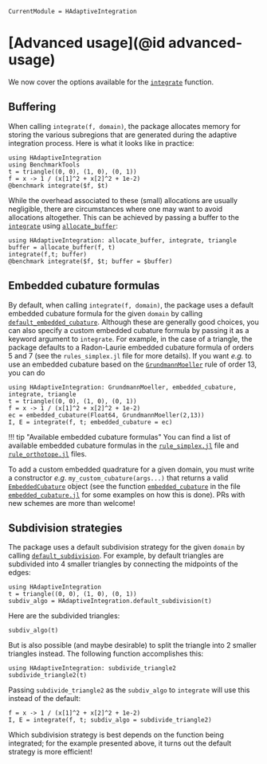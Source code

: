 ```@meta
CurrentModule = HAdaptiveIntegration
```

# [Advanced usage](@id advanced-usage)

We now cover the options available for the [`integrate`](@ref) function.

## Buffering

When calling `integrate(f, domain)`, the package allocates memory for storing the various
subregions that are generated during the adaptive integration process. Here is what it looks
like in practice:

```@example buffering
using HAdaptiveIntegration
using BenchmarkTools
t = triangle((0, 0), (1, 0), (0, 1))
f = x -> 1 / (x[1]^2 + x[2]^2 + 1e-2)
@benchmark integrate($f, $t)
```

While the overhead associated to these (small) allocations are usually negligible, there are
circumstances where one may want to avoid allocations altogether. This can be achieved by
passing a buffer to the [`integrate`](@ref) using [`allocate_buffer`](@ref):

```@example buffering
using HAdaptiveIntegration: allocate_buffer, integrate, triangle
buffer = allocate_buffer(f, t)
integrate(f,t; buffer)
@benchmark integrate($f, $t; buffer = $buffer)
```

## Embedded cubature formulas

By default, when calling `integrate(f, domain)`, the package uses a default embedded
cubature formula for the given `domain` by calling [`default_embedded_cubature`](@ref).
Although these are generally good choices, you can also specify a custom embedded
cubature formula by passing it as a keyword argument to `integrate`. For example, in the
case of a triangle, the package defaults to a Radon-Laurie embedded cubature formula of
orders 5 and 7 (see the `rules_simplex.jl` file for more details). If you want
*e.g.* to use an embedded cubature based on the [`GrundmannMoeller`](@ref) rule of order 13,
you can do

```@example embedded-cubature
using HAdaptiveIntegration: GrundmannMoeller, embedded_cubature, integrate, triangle
t = triangle((0, 0), (1, 0), (0, 1))
f = x -> 1 / (x[1]^2 + x[2]^2 + 1e-2)
ec = embedded_cubature(Float64, GrundmannMoeller(2,13))
I, E = integrate(f, t; embedded_cubature = ec)
```

!!! tip "Available embedded cubature formulas"
    You can find a list of available embedded cubature formulas in the
    [`rule_simplex.jl`](https://github.com/zmoitier/HAdaptiveIntegration.jl/blob/main/src/rule_simplex.jl)
    file and
    [`rule_orthotope.jl`](https://github.com/zmoitier/HAdaptiveIntegration.jl/blob/main/src/rule_orthotope.jl)
    files.

To add a custom embedded quadrature for a given domain, you must write a constructor *e.g.*
`my_custom_cubature(args...)` that returns a valid [`EmbeddedCubature`](@ref) object (see
the function [`embedded_cubature`](@ref) in the file
[`embedded_cubature.jl`](https://github.com/zmoitier/HAdaptiveIntegration.jl/blob/main/src/cubature_embedded.jl)
for some examples on how this is done). PRs with new schemes are more than welcome!

## Subdivision strategies

The package uses a default subdivision strategy for the given `domain` by calling
[`default_subdivision`](@ref). For example, by default triangles are subdivided into 4
smaller triangles by connecting the midpoints of the edges:

```@example default-subdivision
using HAdaptiveIntegration
t = triangle((0, 0), (1, 0), (0, 1))
subdiv_algo = HAdaptiveIntegration.default_subdivision(t)
```

Here are the subdivided triangles:

```@example default-subdivision
subdiv_algo(t)
```

But is also possible (and maybe desirable) to split the triangle into 2 smaller triangles
instead. The following function accomplishes this:

```@example default-subdivision
using HAdaptiveIntegration: subdivide_triangle2
subdivide_triangle2(t)
```

Passing `subdivide_triangle2` as the `subdiv_algo` to `integrate` will use this instead of
the default:

```@example default-subdivision
f = x -> 1 / (x[1]^2 + x[2]^2 + 1e-2)
I, E = integrate(f, t; subdiv_algo = subdivide_triangle2)
```

Which subdivision strategy is best depends on the function being integrated; for the example
presented above, it turns out the default strategy is more efficient!
